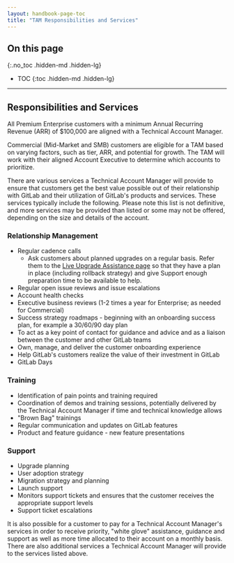 ```yaml
---
layout: handbook-page-toc
title: "TAM Responsibilities and Services"
---
```


## On this page
{:.no_toc .hidden-md .hidden-lg}

- TOC
{:toc .hidden-md .hidden-lg}

---

## Responsibilities and Services

All Premium Enterprise customers with a minimum Annual Recurring Revenue (ARR) of $100,000 are aligned with a Technical Account Manager.

Commercial (Mid-Market and SMB) customers are eligible for a TAM based on varying factors, such as tier, ARR, and potential for growth. The TAM will work with their aligned Account Executive to determine which accounts to prioritize.

There are various services a Technical Account Manager will provide to ensure that customers get the best value possible out of their relationship with GitLab and their utilization of GitLab's products and services. These services typically include the following. Please note this list is not definitive, and more services may be provided than listed or some may not be offered, depending on the size and details of the account.

### Relationship Management
* Regular cadence calls
    * Ask customers about planned upgrades on a regular basis. Refer them to the [Live Upgrade Assistance page](/support/scheduling-live-upgrade-assistance.html#how-do-i-schedule-live-upgrade-assistance) so that they have a plan in place (including rollback strategy) and give Support enough preparation time to be available to help.
* Regular open issue reviews and issue escalations
* Account health checks
* Executive business reviews (1-2 times a year for Enterprise; as needed for Commercial)
* Success strategy roadmaps - beginning with an onboarding success plan, for example a 30/60/90 day plan
* To act as a key point of contact for guidance and advice and as a liaison between the customer and other GitLab teams
* Own, manage, and deliver the customer onboarding experience
* Help GitLab's customers realize the value of their investment in GitLab
* GitLab Days

### Training
* Identification of pain points and training required
* Coordination of demos and training sessions, potentially delivered by the Technical Account Manager if time and technical knowledge allows
* "Brown Bag" trainings
* Regular communication and updates on GitLab features
* Product and feature guidance - new feature presentations

### Support
* Upgrade planning
* User adoption strategy
* Migration strategy and planning
* Launch support
* Monitors support tickets and ensures that the customer receives the appropriate support levels
* Support ticket escalations

It is also possible for a customer to pay for a Technical Account Manager's services in order to receive priority, "white glove" assistance, guidance and support as well as more time allocated to their account on a monthly basis. There are also additional services a Technical Account Manager will provide to the services listed above.
